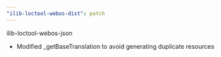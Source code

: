 ```yaml
---
"ilib-loctool-webos-dist": patch
---
```


ilib-loctool-webos-json
- Modified _getBaseTranslation to avoid generating duplicate resources
